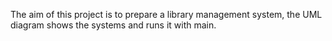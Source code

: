 The aim of this project is to prepare a library management system, the UML diagram shows the systems and runs it with main.
